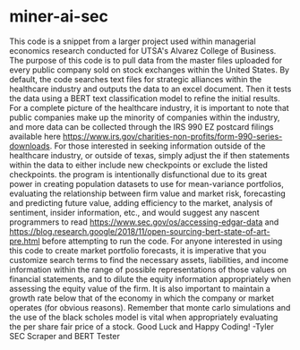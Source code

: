# miner-ai-sec
This code is a snippet from a larger project used within managerial economics research conducted for UTSA's Alvarez College of Business. The purpose of this code is to pull data from the master files uploaded for every public company sold on stock exchanges within the United States. By default, the code searches text files for strategic alliances within the healthcare industry and outputs the data to an excel document. Then it tests the data using a BERT text classification model to refine the initial results. For a complete picture of the healthcare industry, it is important to note that public companies make up the minority of companies within the industry, and more data can be collected through the IRS 990 EZ postcard filings available here https://www.irs.gov/charities-non-profits/form-990-series-downloads. For those interested in seeking information outside of the healthcare industry, or outside of texas, simply adjust the if then statements within the data to either include new checkpoints or exclude the listed checkpoints. the program is intentionally disfunctional due to its great power in creating population datasets to use for mean-variance portfolios, evaluating the relationship between firm value and market risk, forecasting and predicting future value, adding efficiency to the market, analysis of sentiment, insider information, etc., and would suggest any nascent programmers to read https://www.sec.gov/os/accessing-edgar-data and https://blog.research.google/2018/11/open-sourcing-bert-state-of-art-pre.html before attempting to run the code.
For anyone interested in using this code to create market portfolio forecasts, it is imperative that you customize search terms to find the necessary assets, liabilities, and income information within the range of possible representations of those values on financial statements, and to dilute the equity information appropriately when assessing the equity value of the firm. It is also important to maintain a growth rate below that of the economy in which the company or market operates (for obvious reasons). Remember that monte carlo simulations and the use of the black scholes model is vital when appropriately evaluating the per share fair price of a stock.
Good Luck and Happy Coding!
-Tyler
SEC Scraper and BERT Tester
